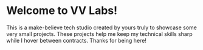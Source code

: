 # Welcome to VV Labs!

This is a make-believe tech studio created by yours truly to showcase some very small projects. These projects help me keep my technical skills sharp while I hover between contracts. Thanks for being here!
